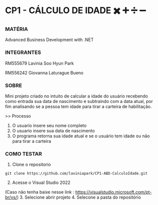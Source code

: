 # CP1 - CÁLCULO DE IDADE ✖️ ➕ ➗ ➖
### MATÉRIA
Advanced Business Development with .NET
### INTEGRANTES
RM555679 Lavinia Soo Hyun Park

RM556242 Giovanna Laturague Bueno
### SOBRE
Mini projeto criado no intuito de calcular a idade do usuário recebendo como entrada sua data de nascimento e subtraindo com a data atual, por fim analisando se a pessoa tem idade para tirar a carteira de habilitação.

\>> Processo
1. O usuario insere seu nome completo
2. O usuario insere sua data de nascimento
3. O programa retorna sua idade atual e se o usuário tem idade ou não para tirar a carteira

### COMO TESTAR
1. Clone o repositorio
```
git clone https://github.com/laviniapark/CP1-ABD-CalculoIdade.git
```
2. Acesse o Visual Studio 2022

(Caso não tenha baixe nesse link : https://visualstudio.microsoft.com/pt-br/vs/)
3. Selecione abrir projeto
4. Selecone a pasta do repositório
